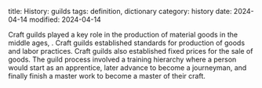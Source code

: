title: History: guilds
tags: definition, dictionary
category: history
date: 2024-04-14
modified: 2024-04-14


Craft guilds played a key role in the production of
 material goods in the middle ages, . Craft guilds established
 standards for production of goods and labor practices. Craft guilds
 also established fixed prices for the sale of goods. The guild
 process involved a training hierarchy where a person would start as
 an apprentice, later advance to become a journeyman, and finally
 finish a master work to become a master of their craft.





